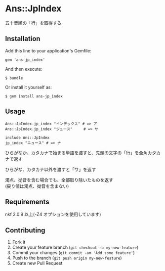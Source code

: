 # Ans::JpIndex

五十音順の「行」を取得する

## Installation

Add this line to your application's Gemfile:

    gem 'ans-jp_index'

And then execute:

    $ bundle

Or install it yourself as:

    $ gem install ans-jp_index

## Usage

    Ans::JpIndex.jp_index "インデックス" # => ア
    Ans::JpIndex.jp_index "ジュース"     # => サ

    include Ans::JpIndex
    jp_index "ニュース" # => ナ

ひらがなか、カタカナで始まる単語を渡すと、先頭の文字の「行」を全角カタカナで返す

ひらがな、カタカナ以外を渡すと「ワ」を返す

濁点、拗音を含む場合でも、全部取り除いたものを返す  
(戻り値は濁点、拗音を含まない)

## Requirements

nkf 2.0.9 以上(-Z4 オプションを使用しています)

## Contributing

1. Fork it
2. Create your feature branch (`git checkout -b my-new-feature`)
3. Commit your changes (`git commit -am 'Add some feature'`)
4. Push to the branch (`git push origin my-new-feature`)
5. Create new Pull Request
